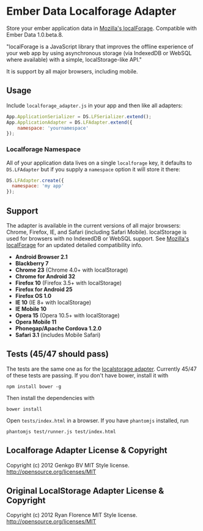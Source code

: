 Ember Data Localforage Adapter
================================

Store your ember application data in [Mozilla's localForage](https://github.com/mozilla/localForage). Compatible with Ember Data 1.0.beta.8.

"localForage is a JavaScript library that improves the offline experience of your web app by using asynchronous storage (via IndexedDB or WebSQL where available) with a simple, localStorage-like API."

It is support by all major browsers, including mobile.

Usage
-----

Include `localforage_adapter.js` in your app and then like all adapters:

```js
App.ApplicationSerializer = DS.LFSerializer.extend();
App.ApplicationAdapter = DS.LFAdapter.extend({
    namespace: 'yournamespace'
});
```

### Localforage Namespace

All of your application data lives on a single `localforage` key, it defaults to `DS.LFAdapter` but if you supply a `namespace` option it will store it there:

```js
DS.LFAdapter.create({
  namespace: 'my app'
});
```

Support
----

The adapter is available in the current versions of all major browsers: Chrome, Firefox, IE, and Safari (including Safari Mobile). localStorage is used for browsers with no IndexedDB or WebSQL support. See [Mozilla's localForage](https://github.com/mozilla/localForage) for an updated detailed compatibility info.

* **Android Browser 2.1** 
* **Blackberry 7**
* **Chrome 23** (Chrome 4.0+ with localStorage)
* **Chrome for Android 32**
* **Firefox 10** (Firefox 3.5+ with localStorage)
* **Firefox for Android 25**
* **Firefox OS 1.0**
* **IE 10** (IE 8+ with localStorage)
* **IE Mobile 10**
* **Opera 15** (Opera 10.5+ with localStorage)
* **Opera Mobile 11**
* **Phonegap/Apache Cordova 1.2.0**
* **Safari 3.1** (includes Mobile Safari)


Tests (45/47 should pass)
-----------------------------------------------

The tests are the same one as for the [localstorage adapter](https://github.com/rpflorence/ember-localstorage-adapter). Currently 45/47 of these tests are passing. If you don't have bower, install it with

    npm install bower -g

Then install the dependencies with

    bower install

Open `tests/index.html` in a browser. If you have `phantomjs` installed,
run

    phantomjs test/runner.js test/index.html

    
Localforage Adapter License & Copyright
--------------------------------------------------

Copyright (c) 2012 Genkgo BV
MIT Style license. http://opensource.org/licenses/MIT


Original LocalStorage Adapter License & Copyright
--------------------------------------------------

Copyright (c) 2012 Ryan Florence
MIT Style license. http://opensource.org/licenses/MIT
